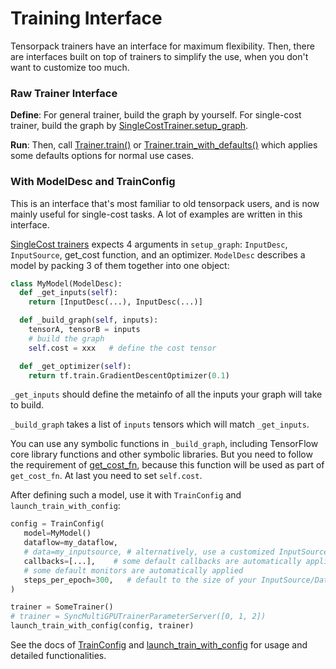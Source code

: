 
# Training Interface

Tensorpack trainers have an interface for maximum flexibility.
Then, there are interfaces built on top of trainers to simplify the use,
when you don't want to customize too much.

### Raw Trainer Interface

__Define__: For general trainer, build the graph by yourself.
For single-cost trainer, build the graph by
[SingleCostTrainer.setup_graph](../modules/train.html#tensorpack.train.SingleCostTrainer.setup_graph).

__Run__: Then, call
[Trainer.train()](../modules/train.html#tensorpack.train.Trainer.train)
or
[Trainer.train_with_defaults()](../modules/train.html#tensorpack.train.Trainer.train_with_defaults)
which applies some defaults options for normal use cases.

### With ModelDesc and TrainConfig

This is an interface that's most familiar to old tensorpack users,
and is now mainly useful for single-cost tasks.
A lot of examples are written in this interface.

[SingleCost trainers](trainer.html#single-cost-trainers)
expects 4 arguments in `setup_graph`: `InputDesc`, `InputSource`, get_cost function, and an optimizer.
`ModelDesc` describes a model by packing 3 of them together into one object:

```python
class MyModel(ModelDesc):
  def _get_inputs(self):
    return [InputDesc(...), InputDesc(...)]

  def _build_graph(self, inputs):
    tensorA, tensorB = inputs
    # build the graph
    self.cost = xxx   # define the cost tensor

  def _get_optimizer(self):
    return tf.train.GradientDescentOptimizer(0.1)
```

`_get_inputs` should define the metainfo of all the inputs your graph will take to build.

`_build_graph` takes a list of `inputs` tensors which will match `_get_inputs`.

You can use any symbolic functions in `_build_graph`, including TensorFlow core library
functions and other symbolic libraries.
But you need to follow the requirement of
[get_cost_fn](../modules/train.html#tensorpack.train.SingleCostTrainer.setup_graph),
because this function will be used as part of `get_cost_fn`.
At last you need to set `self.cost`.

After defining such a model, use it with `TrainConfig` and `launch_train_with_config`:

```python
config = TrainConfig(
   model=MyModel()
   dataflow=my_dataflow,
   # data=my_inputsource, # alternatively, use a customized InputSource
   callbacks=[...],    # some default callbacks are automatically applied
   # some default monitors are automatically applied
   steps_per_epoch=300,   # default to the size of your InputSource/DataFlow
)

trainer = SomeTrainer()
# trainer = SyncMultiGPUTrainerParameterServer([0, 1, 2])
launch_train_with_config(config, trainer)
```
See the docs of
[TrainConfig](../modules/train.html#tensorpack.train.TrainConfig)
and
[launch_train_with_config](../modules/train.html#tensorpack.train.launch_train_with_config)
for usage and detailed functionalities.
